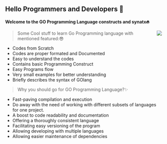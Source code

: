 ## Hello Programmers and Developers :wave:
#### Welcome to the GO Programming Language constructs and synatx🔥
<img align="right" src="https://miro.medium.com/max/1000/1*vHUiXvBE0p0fLRwFHZuAYw.gif">

> Some Cool stuff to learn Go Programming language with mentioned featured:😎
- Codes from Scratch
- Codes are proper formated and Documented
- Easy to understand the codes
- Contains basic Programming Construct
- Easy Programs flow
- Very small examples for better understanding
- Briefly describes the syntax of GOlang

> Why you should go for GO Programming Language?✨
- Fast-paving compilation and execution
- Do away with the need of working with different subsets of languages for one project.
- A boost to code readability and documentation
- Offering a thoroughly consistent language
- Facilitating easy versioning of the program
- Allowing developing with multiple languages
- Allowing easier maintenance of dependencies
